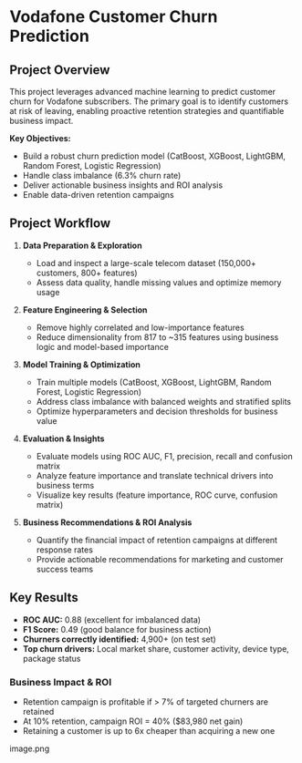# Vodafone Customer Churn Prediction

## Project Overview

This project leverages advanced machine learning to predict customer churn for Vodafone subscribers. The primary goal is to identify customers at risk of leaving, enabling proactive retention strategies and quantifiable business impact.

**Key Objectives:**
- Build a robust churn prediction model (CatBoost, XGBoost, LightGBM, Random Forest, Logistic Regression)
- Handle class imbalance (6.3% churn rate)
- Deliver actionable business insights and ROI analysis
- Enable data-driven retention campaigns


## Project Workflow

1. **Data Preparation & Exploration**
   - Load and inspect a large-scale telecom dataset (150,000+ customers, 800+ features)
   - Assess data quality, handle missing values and optimize memory usage

2. **Feature Engineering & Selection**
   - Remove highly correlated and low-importance features
   - Reduce dimensionality from 817 to ~315 features using business logic and model-based importance

3. **Model Training & Optimization**
   - Train multiple models (CatBoost, XGBoost, LightGBM, Random Forest, Logistic Regression)
   - Address class imbalance with balanced weights and stratified splits
   - Optimize hyperparameters and decision thresholds for business value

4. **Evaluation & Insights**
   - Evaluate models using ROC AUC, F1, precision, recall and confusion matrix
   - Analyze feature importance and translate technical drivers into business terms
   - Visualize key results (feature importance, ROC curve, confusion matrix)

5. **Business Recommendations & ROI Analysis**
   - Quantify the financial impact of retention campaigns at different response rates
   - Provide actionable recommendations for marketing and customer success teams


## Key Results

- **ROC AUC:** 0.88 (excellent for imbalanced data)
- **F1 Score:** 0.49 (good balance for business action)
- **Churners correctly identified:** 4,900+ (on test set)
- **Top churn drivers:** Local market share, customer activity, device type, package status

### Business Impact & ROI

- Retention campaign is profitable if > 7% of targeted churners are retained
- At 10% retention, campaign ROI = 40% ($83,980 net gain)
- Retaining a customer is up to 6x cheaper than acquiring a new one

image.png